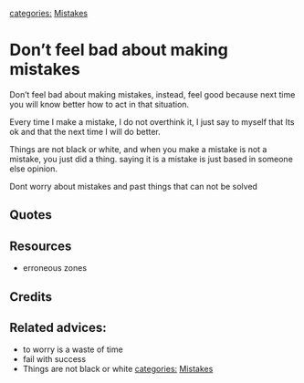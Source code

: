 [categories:](../categories/index.md) [Mistakes](../categories/Mistakes.md)
# Don’t feel bad about making mistakes

Don’t feel bad about making mistakes, instead, feel good because next time you will know better how to act in that situation. 

Every time I make a mistake, I do not overthink it, I just say to myself that Its ok and that the next time I will do better.

Things are not black or white, and when you make a mistake is not a mistake, you just did a thing. saying it is a mistake is just based in someone else opinion.

Dont worry about mistakes and past things that can not be solved

## Quotes

## Resources

- erroneous zones

## Credits

## Related advices:

- to worry is a waste of time
- fail with success
- Things are not black or white
[categories:](../categories/index.md) [Mistakes](../categories/Mistakes.md)